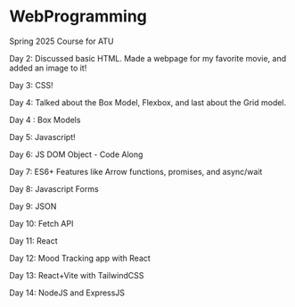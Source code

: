 # WebProgramming
Spring 2025 Course for ATU

Day 2: Discussed basic HTML. Made a webpage for my favorite movie,
and added an image to it! 

Day 3: CSS! 

Day 4: Talked about the Box Model, Flexbox, and last about the Grid model.

Day 4 : Box Models

Day 5: Javascript!

Day 6: JS DOM Object - Code Along

Day 7: ES6+ Features like Arrow functions, promises, and async/wait

Day 8: Javascript Forms

Day 9: JSON

Day 10: Fetch API

Day 11: React

Day 12: Mood Tracking app with React

Day 13: React+Vite with TailwindCSS

Day 14: NodeJS and ExpressJS